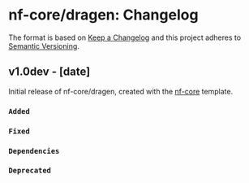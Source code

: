 # nf-core/dragen: Changelog

The format is based on [Keep a Changelog](https://keepachangelog.com/en/1.0.0/)
and this project adheres to [Semantic Versioning](https://semver.org/spec/v2.0.0.html).

## v1.0dev - [date]

Initial release of nf-core/dragen, created with the [nf-core](https://nf-co.re/) template.

### `Added`

### `Fixed`

### `Dependencies`

### `Deprecated`
